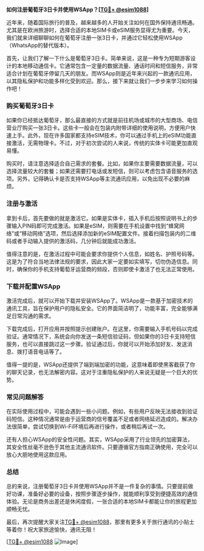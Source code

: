 **如何注册葡萄牙3日卡并使用WSApp？[[TG💪+ @esim1088](https://t.me/s/esim1088)]**

近年来，随着国际旅行的普及，越来越多的人开始关注如何在国外保持通讯畅通。尤其是在欧洲旅游时，选择合适的本地SIM卡或eSIM服务显得尤为重要。今天，我们就来详细聊聊如何在葡萄牙注册一张3日卡，并通过它轻松使用WSApp（WhatsApp的替代版本）。

首先，让我们了解一下什么是葡萄牙3日卡。简单来说，这是一种专为短期游客设计的本地移动通信卡。它通常包含一定量的数据流量、通话时间和短信服务，非常适合计划在葡萄牙停留几天的朋友。而WSApp则是近年来兴起的一款通讯应用，以其隐私保护和功能多样化受到欢迎。那么，接下来就让我们一步步来学习如何操作吧！

### **购买葡萄牙3日卡**

如果你已经抵达葡萄牙，那么最直接的方式就是前往机场或城市的大型商场、电信营业厅购买一张3日卡。这些卡一般会在包装内附带详细的使用说明，方便用户快速上手。此外，现在许多国家都支持eSIM技术，你可以通过手机上的eSIM功能直接激活，无需物理卡。不过，对于初次尝试的人来说，传统的实体卡可能更加直观易懂。

购买时，请注意选择适合自己需求的套餐。比如，如果你主要需要数据流量，可以选择流量较大的套餐；如果还需要打电话或发短信，则可以考虑包含语音服务的选项。另外，记得确认卡是否支持WSApp等主流通讯应用，以免出现不必要的麻烦。

### **注册与激活**

拿到卡后，首先要做的就是激活它。如果是实体卡，插入手机后按照说明书上的步骤输入PIN码即可完成激活。如果是eSIM，则需要在手机设置中找到“蜂窝网络”或“移动网络”选项，然后选择添加新的eSIM配置文件。接着扫描包装内的二维码或者手动输入提供的激活码，几分钟后就能成功激活。

值得注意的是，在激活过程中可能会要求你提供个人信息，如姓名、护照号码等。这是为了符合当地法律法规的要求，因此大家一定要如实填写，切勿伪造信息。同时，确保你的手机支持葡萄牙运营商的频段，否则即使卡激活了也无法正常使用。

### **下载并配置WSApp**

激活完成后，就可以开始下载并安装WSApp了。WSApp是一款基于加密技术的通讯工具，旨在保护用户的隐私安全。它的界面简洁明了，功能丰富，完全能够满足日常沟通的需求。

下载完成后，打开应用并按照提示创建账户。在这里，你需要输入手机号码以完成验证。通常情况下，系统会向你发送一条短信验证码，但如果你的3日卡支持短信服务，也可以直接跳过这一步骤。验证通过后，你就可以开始添加好友、发送消息、拨打语音电话等了。

值得一提的是，WSApp还提供了端到端加密的功能，这意味着即使黑客截获了你的聊天记录，也无法解密内容。这对于注重隐私保护的人来说无疑是一个巨大的优势。

### **常见问题解答**

在实际使用过程中，可能会遇到一些小问题。例如，有些用户反映无法接收到验证码短信。这种情况通常是由于运营商的信号覆盖不足或者网络延迟造成的。解决办法很简单，尝试切换到Wi-Fi环境后再进行操作，或者稍后再试一次。

还有人担心WSApp的安全性问题。其实，WSApp采用了行业领先的加密算法，其安全性丝毫不逊色于其他主流通讯软件。只要遵循官方指南正确使用，完全可以放心大胆地使用这款应用。

### **总结**

总的来说，注册葡萄牙3日卡并使用WSApp并不是一件复杂的事情。只要提前做好功课，准备好必要的设备，按照步骤逐步操作，就能顺利享受到便捷高效的通信体验。无论是商务出差还是休闲度假，一张合适的本地SIM卡都能让你的旅程更加顺畅无忧。

最后，再次提醒大家关注[TG💪+ @esim1088](https://t.me/s/esim1088)，那里有更多关于旅行通讯的小贴士等着你！祝大家旅途愉快，通讯无阻！

[[TG💪+ @esim1088](https://t.me/s/esim1088) ![Image](https://i.postimg.cc/4NQfJmqS/Snipaste-2025-05-13-00-14-12.png)]